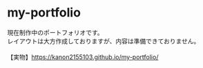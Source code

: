 # my-portfolio
現在制作中のポートフォリオです。<br>
レイアウトは大方作成しておりますが、内容は準備できておりません。<br>
<br>
【実物】https://kanon2155103.github.io/my-portfolio/
